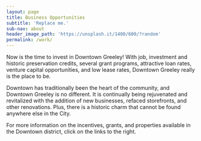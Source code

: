 ```yaml
---
layout: page
title: Business Opportunities
subtitle: 'Replace me.'
sub-nav: about
header_image_path: 'https://unsplash.it/1400/600/?random'
permalink: /work/
---
```


Now is the time to invest in Downtown Greeley! With job, investment and historic preservation credits, several grant programs, attractive loan rates, venture capital opportunities, and low lease rates, Downtown Greeley really is the place to be.

Downtown has traditionally been the heart of the community, and Downtown Greeley is no different. It is continually being rejuvenated and revitalized with the addition of new businesses, refaced storefronts, and other renovations. Plus, there is a historic charm that cannot be found anywhere else in the City.

For more information on the incentives, grants, and properties available in the Downtown district, click on the links to the right.